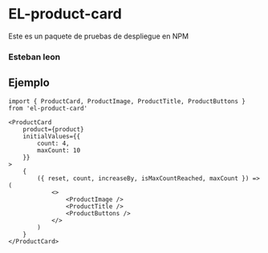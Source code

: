 # EL-product-card

Este es un paquete de pruebas de despliegue en NPM 

### Esteban leon

## Ejemplo
```
import { ProductCard, ProductImage, ProductTitle, ProductButtons } from 'el-product-card'
```

```
<ProductCard
    product={product}
    initialValues={{
        count: 4,
        maxCount: 10
    }}
>
    {
        ({ reset, count, increaseBy, isMaxCountReached, maxCount }) => (
            <>
                <ProductImage />
                <ProductTitle />
                <ProductButtons />
            </>
        )
    }
</ProductCard>

```
